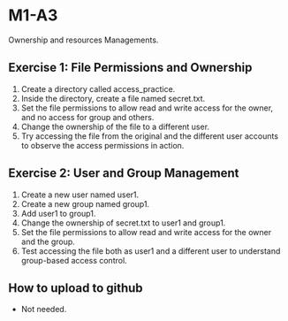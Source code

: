 # M1-A3
Ownership and resources Managements.


## Exercise 1: File Permissions and Ownership

1. Create a directory called access_practice.
2. Inside the directory, create a file named secret.txt.
3. Set the file permissions to allow read and write access for the owner, and no access for group and others.
4. Change the ownership of the file to a different user.
5. Try accessing the file from the original and the different user accounts to observe the access permissions in action.



## Exercise 2: User and Group Management

1. Create a new user named user1.
2. Create a new group named group1.
3. Add user1 to group1.
4. Change the ownership of secret.txt to user1 and group1.
5. Set the file permissions to allow read and write access for the owner and the group.
6. Test accessing the file both as user1 and a different user to understand group-based access control.




## How to upload to github
- Not needed.
